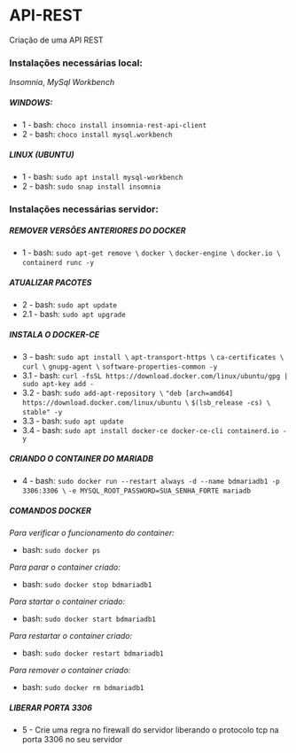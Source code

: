 # API-REST
Criação de uma API REST

### Instalações necessárias local:
*Insomnia*, *MySql Workbench*
##### WINDOWS:
* 1 - bash: `choco install insomnia-rest-api-client`
* 2 - bash: `choco install mysql.workbench`
##### LINUX (UBUNTU)
* 1 - bash: `sudo apt install mysql-workbench`
* 2 - bash: `sudo snap install insomnia`


### Instalações necessárias servidor:

##### REMOVER VERSÕES ANTERIORES DO DOCKER
* 1 - bash: `sudo apt-get remove \`
      `docker \`
      `docker-engine \`
      `docker.io \`
      `containerd runc -y`
##### ATUALIZAR PACOTES    
* 2 - bash: `sudo apt update`
* 2.1 - bash: `sudo apt upgrade`

##### INSTALA O DOCKER-CE
* 3 - bash: `sudo apt install \`
      `apt-transport-https \`
      `ca-certificates \`
      `curl \`
      `gnupg-agent \`
      `software-properties-common -y`
* 3.1 - bash: `curl -fsSL https://download.docker.com/linux/ubuntu/gpg | sudo apt-key add -`
* 3.2 - bash: `sudo add-apt-repository \`
              `"deb [arch=amd64] https://download.docker.com/linux/ubuntu \`
              `$(lsb_release -cs) \`
              `stable" -y`      
* 3.3 - bash: `sudo apt update`
* 3.4 - bash: `sudo apt install docker-ce docker-ce-cli containerd.io -y`

##### CRIANDO O CONTAINER DO MARIADB
* 4 - bash: `sudo docker run --restart always -d --name bdmariadb1 -p 3306:3306 \`
            `-e MYSQL_ROOT_PASSWORD=SUA_SENHA_FORTE mariadb`

##### COMANDOS DOCKER
*Para verificar o funcionamento do container:*
</br>

* bash: `sudo docker ps`

*Para parar o container criado:*
</br>

* bash: `sudo docker stop bdmariadb1`

*Para startar o container criado:*
</br>

* bash: `sudo docker start bdmariadb1`

*Para restartar o container criado:*
</br>

* bash: `sudo docker restart bdmariadb1`

*Para remover o container criado:*
</br>

* bash: `sudo docker rm bdmariadb1`

##### LIBERAR PORTA 3306
* 5 - Crie uma regra no firewall do servidor liberando o protocolo tcp na porta 3306 no seu servidor


